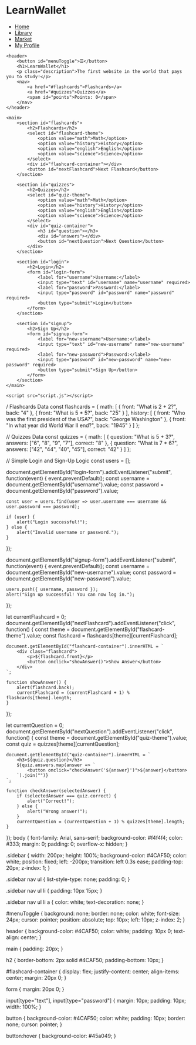 # LearnWallet
<!DOCTYPE html>
<html lang="en">
<head>
    <meta charset="UTF-8">
    <meta name="viewport" content="width=device-width, initial-scale=1.0">
    <link rel="stylesheet" href="styles.css">
    <title>LearnWallet</title>
</head>
<body>
    <div id="sidebar" class="sidebar">
        <nav>
            <ul>
                <li><a href="#home">Home</a></li>
                <li><a href="#library">Library</a></li>
                <li><a href="#market">Market</a></li>
                <li><a href="#profile">My Profile</a></li>
            </ul>
        </nav>
    </div>
    
    <header>
        <button id="menuToggle">☰</button>
        <h1>LearnWallet</h1>
        <p class="description">The first website in the world that pays you to study!</p>
        <nav>
            <a href="#flashcards">Flashcards</a>
            <a href="#quizzes">Quizzes</a>
            <span id="points">Points: 0</span>
        </nav>
    </header>
    
    <main>
        <section id="flashcards">
            <h2>Flashcards</h2>
            <select id="flashcard-theme">
                <option value="math">Math</option>
                <option value="history">History</option>
                <option value="english">English</option>
                <option value="science">Science</option>
            </select>
            <div id="flashcard-container"></div>
            <button id="nextFlashcard">Next Flashcard</button>
        </section>
        
        <section id="quizzes">
            <h2>Quizzes</h2>
            <select id="quiz-theme">
                <option value="math">Math</option>
                <option value="history">History</option>
                <option value="english">English</option>
                <option value="science">Science</option>
            </select>
            <div id="quiz-container">
                <h3 id="question"></h3>
                <div id="answers"></div>
                <button id="nextQuestion">Next Question</button>
            </div>
        </section>
        
        <section id="login">
            <h2>Login</h2>
            <form id="login-form">
                <label for="username">Username:</label>
                <input type="text" id="username" name="username" required>
                <label for="password">Password:</label>
                <input type="password" id="password" name="password" required>
                <button type="submit">Login</button>
            </form>
        </section>
        
        <section id="signup">
            <h2>Sign Up</h2>
            <form id="signup-form">
                <label for="new-username">Username:</label>
                <input type="text" id="new-username" name="new-username" required>
                <label for="new-password">Password:</label>
                <input type="password" id="new-password" name="new-password" required>
                <button type="submit">Sign Up</button>
            </form>
        </section>
    </main>
    
    <script src="script.js"></script>
</body>
</html>
/ Flashcards Data
const flashcards = {
    math: [
        { front: "What is 2 + 2?", back: "4" },
        { front: "What is 5 * 5?", back: "25" }
    ],
    history: [
        { front: "Who was the first president of the USA?", back: "George Washington" },
        { front: "In what year did World War II end?", back: "1945" }
    ]
};

// Quizzes Data
const quizzes = {
    math: [
        {
            question: "What is 5 + 3?",
            answers: ["6", "8", "9", "7"],
            correct: "8"
        },
        {
            question: "What is 7 * 6?",
            answers: ["42", "44", "40", "45"],
            correct: "42"
        }
    ]
};

// Simple Login and Sign-Up Logic
const users = [];

document.getElementById("login-form").addEventListener("submit", function(event) {
    event.preventDefault();
    const username = document.getElementById("username").value;
    const password = document.getElementById("password").value;
    
    const user = users.find(user => user.username === username && user.password === password);
    
    if (user) {
        alert("Login successful!");
    } else {
        alert("Invalid username or password.");
    }
});

document.getElementById("signup-form").addEventListener("submit", function(event) {
    event.preventDefault();
    const username = document.getElementById("new-username").value;
    const password = document.getElementById("new-password").value;
    
    users.push({ username, password });
    alert("Sign up successful! You can now log in.");
});

let currentFlashcard = 0;
document.getElementById("nextFlashcard").addEventListener("click", function() {
    const theme = document.getElementById("flashcard-theme").value;
    const flashcard = flashcards[theme][currentFlashcard];
    
    document.getElementById("flashcard-container").innerHTML = `
        <div class="flashcard">
            <p>${flashcard.front}</p>
            <button onclick="showAnswer()">Show Answer</button>
        </div>
    `;
    
    function showAnswer() {
        alert(flashcard.back);
        currentFlashcard = (currentFlashcard + 1) % flashcards[theme].length;
    }
});

let currentQuestion = 0;
document.getElementById("nextQuestion").addEventListener("click", function() {
    const theme = document.getElementById("quiz-theme").value;
    const quiz = quizzes[theme][currentQuestion];
    
    document.getElementById("quiz-container").innerHTML = `
        <h3>${quiz.question}</h3>
        ${quiz.answers.map(answer => `
            <button onclick="checkAnswer('${answer}')">${answer}</button>
        `).join("")}
    `;
    
    function checkAnswer(selectedAnswer) {
        if (selectedAnswer === quiz.correct) {
            alert("Correct!");
        } else {
            alert("Wrong answer!");
        }
        currentQuestion = (currentQuestion + 1) % quizzes[theme].length;
    }
});
body {
    font-family: Arial, sans-serif;
    background-color: #f4f4f4;
    color: #333;
    margin: 0;
    padding: 0;
    overflow-x: hidden;
}

.sidebar {
    width: 200px;
    height: 100%;
    background-color: #4CAF50;
    color: white;
    position: fixed;
    left: -200px;
    transition: left 0.3s ease;
    padding-top: 20px;
    z-index: 1;
}

.sidebar nav ul {
    list-style-type: none;
    padding: 0;
}

.sidebar nav ul li {
    padding: 10px 15px;
}

.sidebar nav ul li a {
    color: white;
    text-decoration: none;
}

#menuToggle {
    background: none;
    border: none;
    color: white;
    font-size: 24px;
    cursor: pointer;
    position: absolute;
    top: 10px;
    left: 10px;
    z-index: 2;
}

header {
    background-color: #4CAF50;
    color: white;
    padding: 10px 0;
    text-align: center;
}

main {
    padding: 20px;
}

h2 {
    border-bottom: 2px solid #4CAF50;
    padding-bottom: 10px;
}

#flashcard-container {
    display: flex;
    justify-content: center;
    align-items: center;
    margin: 20px 0;
}

form {
    margin: 20px 0;
}

input[type="text"], input[type="password"] {
    margin: 10px;
    padding: 10px;
    width: 100%;
}

button {
    background-color: #4CAF50;
    color: white;
    padding: 10px;
    border: none;
    cursor: pointer;
}

button:hover {
    background-color: #45a049;
}
